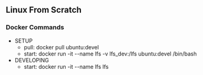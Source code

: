 ## Linux From Scratch

### Docker Commands
 - SETUP
   - pull: docker pull ubuntu:devel
   - start: docker run -it --name lfs -v lfs_dev:/lfs ubuntu:devel /bin/bash
 - DEVELOPING
   - start: docker run -it --name lfs lfs
  